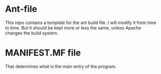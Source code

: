 # Ant-file
This repo contains a template for the ant build file. I will modify it from time to time. But it should be kept more or less the same, unless Apache changes the build system.

# MANIFEST.MF file
That determines what is the main entry of the program. 